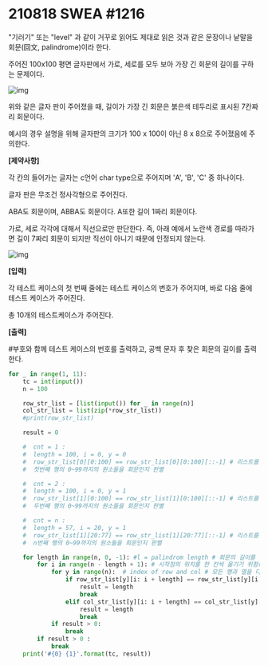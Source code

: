 # 210818 SWEA #1216



"기러기" 또는 "level" 과 같이 거꾸로 읽어도 제대로 읽은 것과 같은 문장이나 낱말을 회문(回文, palindrome)이라 한다.

주어진 100x100 평면 글자판에서 가로, 세로를 모두 보아 가장 긴 회문의 길이를 구하는 문제이다.
 

 ![img](https://swexpertacademy.com/main/common/fileDownload.do?downloadType=CKEditorImages&fileId=AV2XWRy6DYwBBASl)


위와 같은 글자 판이 주어졌을 때, 길이가 가장 긴 회문은 붉은색 테두리로 표시된 7칸짜리 회문이다.

예시의 경우 설명을 위해 글자판의 크기가 100 x 100이 아닌 8 x 8으로 주어졌음에 주의한다.

**[제약사항]**

각 칸의 들어가는 글자는 c언어 char type으로 주어지며 'A', 'B', 'C' 중 하나이다.

글자 판은 무조건 정사각형으로 주어진다.

ABA도 회문이며, ABBA도 회문이다. A또한 길이 1짜리 회문이다.

가로, 세로 각각에 대해서 직선으로만 판단한다. 즉, 아래 예에서 노란색 경로를 따라가면 길이 7짜리 회문이 되지만 직선이 아니기 때문에 인정되지 않는다. 
 

![img](https://swexpertacademy.com/main/common/fileDownload.do?downloadType=CKEditorImages&fileId=AV2XWU-aDY0BBASl)


**[입력]**

각 테스트 케이스의 첫 번째 줄에는 테스트 케이스의 번호가 주어지며, 바로 다음 줄에 테스트 케이스가 주어진다.

총 10개의 테스트케이스가 주어진다.

**[출력]**

\#부호와 함께 테스트 케이스의 번호를 출력하고, 공백 문자 후 찾은 회문의 길이를 출력한다.



```PYTHON
for _ in range(1, 11):
    tc = int(input())
    n = 100

    row_str_list = [list(input()) for _ in range(n)]
    col_str_list = list(zip(*row_str_list))
    #print(row_str_list)

    result = 0

    #  cnt = 1 :
    #  length = 100, i = 0, y = 0
    #  row_str_list[0][0:100] == row_str_list[0][0:100][::-1] # 리스트를 뒤집는다는 뜻
    #  첫번째 행의 0~99까지의 원소들을 회문인지 판별

    #  cnt = 2 :
    #  length = 100, i = 0, y = 1
    #  row_str_list[1][0:100] == row_str_list[1][0:100][::-1] # 리스트를 뒤집는다는 뜻
    #  두번째 행의 0~99까지의 원소들을 회문인지 판별

    #  cnt = n :
    #  length = 57, i = 20, y = 1
    #  row_str_list[1][20:77] == row_str_list[1][20:77][::-1] # 리스트를 뒤집는다는 뜻
    #  n번째 행의 0~99까지의 원소들을 회문인지 판별

    for length in range(n, 0, -1): #l = palindrom length # 회문의 길이를 기준으로
        for i in range(n - length + 1): # 시작점의 위치를 한 칸씩 옮기기 위함(index error를 고려)
            for y in range(n):  # index of row and col # 모든 행과 열을 다 체크한다.
                if row_str_list[y][i: i + length] == row_str_list[y][i: i + length][::-1]:
                    result = length
                    break
                elif col_str_list[y][i: i + length] == col_str_list[y][i: i + length][::-1]:
                    result = length
                    break
            if result > 0:
                break
        if result > 0 :
            break
    print('#{0} {1}'.format(tc, result))
```